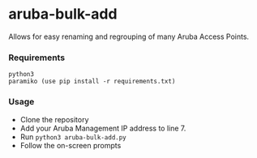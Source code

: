 # aruba-bulk-add

Allows for easy renaming and regrouping of many Aruba Access Points.

### Requirements

``` text
python3
paramiko (use pip install -r requirements.txt)
```

### Usage

- Clone the repository
- Add your Aruba Management IP address to line 7.
- Run `python3 aruba-bulk-add.py`
- Follow the on-screen prompts
